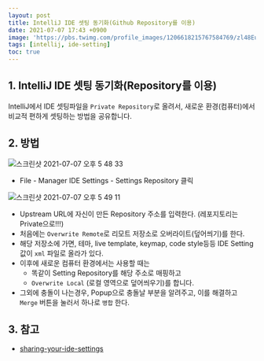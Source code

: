 ```yaml
---
layout: post
title: IntelliJ IDE 셋팅 동기화(Github Repository를 이용)
date: 2021-07-07 17:43 +0900
image: 'https://pbs.twimg.com/profile_images/1206618215767584769/zl48EuhC_400x400.jpg'
tags: [intellij, ide-setting]
toc: true
---
```


## 1. IntelliJ IDE 셋팅 동기화(Repository를 이용)
IntelliJ에서 IDE 셋팅파일을 `Private Repository`로 올려서, 새로운 환경(컴퓨터)에서 비교적 편하게 셋팅하는 방법을 공유합니다. 

## 2. 방법

![스크린샷 2021-07-07 오후 5 48 33](https://user-images.githubusercontent.com/28615416/124730962-c45efc80-df4c-11eb-9e7f-a713d9f18dc9.png)

- File - Manager IDE Settings - Settings Repository 클릭 



![스크린샷 2021-07-07 오후 5 49 11](https://user-images.githubusercontent.com/28615416/124730955-c2953900-df4c-11eb-9886-867783f59629.png)

- Upstream URL에 자신이 만든 Repository 주소를 입력한다. (레포지토리는 Private으로!!!)
- 처음에는 `Overwrite Remote`로 리모트 저장소로 오버라이트(덮어씌기)를 한다. 
- 해당 저장소에 가면, 테마, live template, keymap, code style등등 IDE Setting값이 `xml` 파일로 올라가 있다.
- 이후에 새로운 컴퓨터 환경에서는 사용할 때는
  - 똑같이 Setting Repository를 해당 주소로 매핑하고
  - `Overwrite Local` (로컬 영역으로 덮어씌우기)를 합니다. 
- 그외에 충돌이 나는경우, Popup으로 충돌날 부분을 알려주고, 이를 해결하고  `Merge` 버튼을 눌러서 하나로 `병합` 한다.


## 3. 참고 
- [sharing-your-ide-settings](https://www.jetbrains.com/help/idea/sharing-your-ide-settings.html#settings-repository)